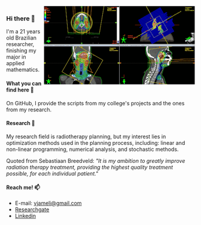 <img align="right" alt="GIF" src="https://github.com/Vjameli/Vjameli/blob/main/imrt.gif" />

### Hi there 👋



I'm a 21 years old Brazilian researcher, finishing my major in applied mathematics.



#### What you can find here :mag_right:




On GitHub, I provide the scripts from my college's projects and the ones from my research.



#### Research :microscope:



My research field is radiotherapy planning, but my interest lies in optimization methods used in the planning process, including: 
linear and non-linear programming, numerical analysis, and stochastic methods.

Quoted from Sebastiaan Breedveld: *"It is my ambition to greatly improve radiation therapy treatment, providing the highest quality treatment possible, for each individual patient."*




#### Reach me! 📫
- E-mail: vjameli@gmail.com
- [Researchgate](https://www.researchgate.net/profile/Vinicius-Jameli)
- [Linkedin](www.linkedin.com/in/jameli)

